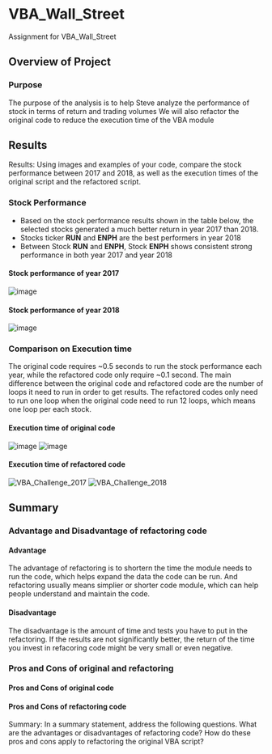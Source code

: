 # VBA_Wall_Street
Assignment for VBA_Wall_Street

## Overview of Project
### Purpose
The purpose of the analysis is to help Steve analyze the performance of stock in terms of return and trading volumes
We will also refactor the original code to reduce the execution time of the VBA module

## Results
Results: Using images and examples of your code, compare the stock performance between 2017 and 2018, as well as the execution times of the original script and the refactored script.
### Stock Performance
 - Based on the stock performance results shown in the table below, the selected stocks generated a much better return in year 2017 than 2018.
 - Stocks ticker **RUN** and **ENPH** are the best performers in year 2018 
 - Between Stock **RUN** and **ENPH**, Stock **ENPH** shows consistent strong performance in both year 2017 and year 2018

#### Stock performance of year 2017
![image](https://user-images.githubusercontent.com/92648619/141701982-e5892b2d-97da-4676-85d4-33f6e630adb2.png)

#### Stock performance of year 2018
![image](https://user-images.githubusercontent.com/92648619/141702000-5575af9c-c16d-43f7-86bd-d19b52fa99be.png)

### Comparison on Execution time
The original code requires ~0.5 seconds to run the stock performance each year, while the refactored code only require ~0.1 second.
The main difference between the original code and refactored code are the number of loops it need to run in order to get results. The refactored codes only need to run one loop when the original code need to run 12 loops, which means one loop per each stock.

#### Execution time of original code
![image](https://user-images.githubusercontent.com/92648619/141702367-f7499d6b-e557-4639-a077-1de86adf6850.png)
![image](https://user-images.githubusercontent.com/92648619/141702379-efb31e42-03cf-422c-b0fa-6d447db93b34.png)

#### Execution time of refactored code
![VBA_Challenge_2017](https://user-images.githubusercontent.com/92648619/141702269-f7e6a58e-e1fb-4fa9-a506-c04c83d1861a.png)
![VBA_Challenge_2018](https://user-images.githubusercontent.com/92648619/141702259-7934e1bc-aec6-4f64-ab7f-1a98874d2e60.png)


## Summary

### Advantage and Disadvantage of refactoring code
#### Advantage
The advantage of refactoring is to shortern the time the module needs to run the code, which helps expand the data the code can be run.
And refactoring usually means simplier or shorter code module, which can help people understand and maintain the code.

#### Disadvantage
The disadvantage is the amount of time and tests you have to put in the refactoring. If the results are not significantly better, the return of the time you invest in refacoring code might be very small or even negative.

### Pros and Cons of original and refactoring
#### Pros and Cons of original code


#### Pros and Cons of refactoring code

Summary: In a summary statement, address the following questions.
What are the advantages or disadvantages of refactoring code?
How do these pros and cons apply to refactoring the original VBA script?


